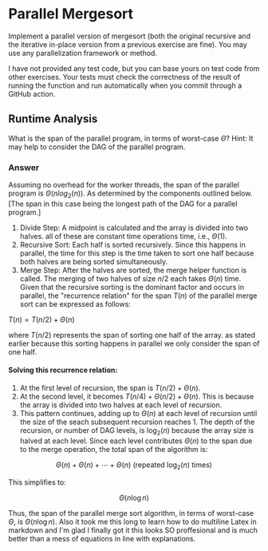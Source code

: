 # Parallel Mergesort

Implement a parallel version of mergesort (both the original recursive and the
iterative in-place version from a previous exercise are fine). You may use any
parallelization framework or method.

I have not provided any test code, but you can base yours on test code from
other exercises. Your tests must check the correctness of the result of running
the function and run automatically when you commit through a GitHub action.

## Runtime Analysis

What is the span of the parallel program, in terms of worst-case $\Theta$? Hint:
It may help to consider the DAG of the parallel program.

### Answer

Assuming no overhead for the worker threads, the span of the parallel program is $\Theta(n log_2(n))$. As determined by the components outlined below. [The span in this case being the longest path of the DAG for a parallel program.]

1. Divide Step: A midpoint is calculated and the array is divided into two halves. all of these are constant time operations time, i.e., $\Theta(1)$.
2. Recursive Sort: Each half is sorted recursively. Since this happens in parallel, the time for this step is the time taken to sort one half because both halves are being sorted simultaneously.
3. Merge Step: After the halves are sorted, the merge helper function is called. The merging of two halves of size $n/2$ each takes $\Theta(n)$ time.
Given that the recursive sorting is the dominant factor and occurs in parallel, the "recurrence relation" for the span $T(n)$ of the parallel merge sort can be expressed as follows:

$T(n) = T(n/2) + \Theta(n)$

where $T(n/2)$ represents the span of sorting one half of the array. as stated earlier because this sorting happens in parallel we only consider the span of one half.

#### Solving this recurrence relation:

1) At the first level of recursion, the span is $T(n/2) + \Theta(n)$.
2) At the second level, it becomes $T(n/4) + \Theta(n/2) + \Theta(n)$. This is because the array is divided into two halves at each level of recursion.
3) This pattern continues, adding up to $\Theta(n)$ at each level of recursion until the size of the seach subsequent recursion reaches 1.
The depth of the recursion, or number of DAG levels, is $\log_2(n)$ because the array size is halved at each level. Since each level contributes $\Theta(n)$ to the span due to the merge operation, the total span of the algorithm is:

$$
\Theta(n) + \Theta(n) + \cdots + \Theta(n) \text{ (repeated $\log_2(n)$ times)}
$$

This simplifies to:

$$
\Theta(n \log n)
$$

Thus, the span of the parallel merge sort algorithm, in terms of worst-case $\Theta$, is $\Theta(n \log n)$.
Also it took me this long to learn how to do multiline Latex in markdown and I'm glad I finally got it this looks SO proffesional and is much better than a mess of equations in line with explanations.